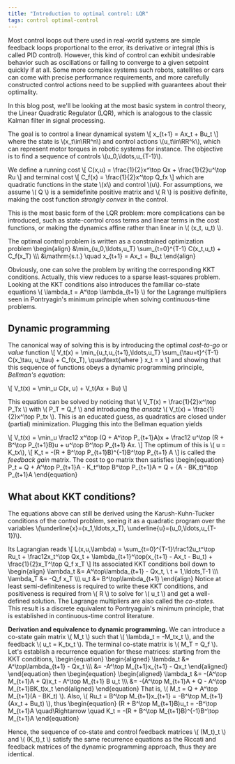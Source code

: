 ```yaml
---
title: "Introduction to optimal control: LQR"
tags: control optimal-control
---
```



Most control loops out there used in real-world systems are simple feedback loops proportional to the error, its derivative or integral (this is called PID control). However, this kind of control can exhibit undesirable behavior such as oscillations or failing to converge to a given setpoint quickly if at all. Some more complex systems such robots, satellites or cars can come with precise performance requirements, and more carefully constructed control actions need to be supplied with guarantees about their optimality.

<!-- more -->

In this blog post, we'll be looking at the most basic system in control theory, the Linear Quadratic Regulator (LQR), which is analogous to the classic Kalman filter in signal processing.

The goal is to control a linear dynamical system
\\[
    x_{t+1} = Ax_t + Bu_t
\\]
where the state is \\(x_t\in\RR^n\\) and control actions \\(u_t\in\RR^k\\), which can represent motor torques in robotic systems for instance. The objective is to find a sequence of controls \\(u_0,\ldots,u_{T-1}\\).

We define a running cost
\\[
    C(x,u) = \frac{1}{2}x^\top Qx + \frac{1}{2}u^\top Ru
\\]
and terminal cost
\\[
    C_f(x) = \frac{1}{2}x^\top Q_fx
\\]
which are quadratic functions in the state \\(x\\) and control \\(u\\). For assumptions, we assume \\( Q \\) is a semidefinite positive matrix and \\( R \\) is positive definite, making the cost function *strongly convex* in the control.

This is the most basic form of the LQR problem: more complications can be introduced, such as state-control cross terms and linear terms in the cost functions, or making the dynamics affine rather than linear in \\( (x_t, u_t) \\).

The optimal control problem is written as a constrained optimization problem
\begin{align}
    &\min_{u_0,\ldots,u_T} \sum_{t=0}^{T-1} C(x_t,u_t) + C_f(x_T)  \\\\\\
    &\mathrm{s.t.} \quad x_{t+1} = Ax_t + Bu_t
\end{align}

Obviously, one can solve the problem by writing the corresponding KKT conditions. Actually, this view reduces to a sparse least-squares problem. Looking at the KKT conditions also introduces the familiar co-state equations \\( \lambda_t = A^\top \lambda_{t+1} \\) for the Lagrange multipliers seen in Pontryagin's minimum principle when solving continuous-time problems.


## Dynamic programming

The canonical way of solving this is by introducing the optimal _cost-to-go_ or _value_ function
\\[
    V_t(x) = \min_{u_t,u_{t+1},\ldots,u_T} \sum_{\tau=t}^{T-1} C(x_\tau, u_\tau) + C_f(x_T), \quad\text{where } x_t = x
\\]
and showing that this sequence of functions obeys a dynamic programming principle, _Bellman's equation_:

\\[
    V_t(x) = \min_u C(x, u) + V_t(Ax + Bu)
\\]

This equation can be solved by noticing that \\( V_T(x) = \frac{1}{2}x^\top P_Tx \\) with \\( P_T = Q_f \\) and introducing the _ansatz_ \\( V_t(x) = \frac{1}{2}x^\top P_tx \\). This is an educated guess, as quadratics are closed under (partial) minimization.
Plugging this into the Bellman equation yields

\\[
    V_t(x) = \min_u \frac12 x^\top (Q + A^\top P_{t+1}A)x + \frac12 u^\top (R + B^\top P_{t+1}B)u + u^\top B^\top P_{t+1} Ax.
\\]
The optimum of this is \\( u = K_tx\\),
\\[
    K_t = -(R + B^\top P_{t+1}B)^{-1}B^\top P_{t+1} A
\\]
is called the *feedback gain* matrix.
The cost to go matrix then satisfies
\begin{equation}
    P_t = Q + A^\top P_{t+1}A - K_t^\top B^\top P_{t+1}A =  Q + (A - BK_t)^\top P_{t+1}A
\end{equation}

## What about KKT conditions?

The equations above can still be derived using the Karush-Kuhn-Tucker conditions of the control problem, seeing it as a quadratic program over the variables \\(\underline{x}=(x\_1,\ldots,x\_T), \underline{u}=(u_0,\ldots,u_{T-1})\\).

Its Lagrangian reads
\\[
    L(x,u,\lambda) = \sum_{t=0}^{T-1}\frac12u_t^\top Ru_t + \frac12x_t^\top Qx_t + \lambda_{t+1}^\top(x_{t+1} - Ax_t - Bu_t)
    + \frac{1}{2}x_T^\top Q_f x_T
\\]
Its associated KKT conditions boil down to
\begin{align}
    \lambda_t &= A^\top\lambda_{t+1} - Qx_t,  \ t = 1,\ldots,T-1  \\\\\\
    \lambda_T &= -Q_f x_T  \\\\\\
    u_t &= B^\top\lambda_{t+1}
\end{align}
Notice at least semi-definiteness is required to write these KKT conditions, and positiveness is required from \\( R \\) to solve for \\( u_t \\) and get a well-defined solution.
The Lagrange multipliers are also called the *co-states*. This result is a discrete equivalent to Pontryaguin's minimum principle, that is established in continuous-time control literature.

**Derivation and equivalence to dynamic programming.** We can introduce a co-state gain matrix \\( M_t \\) such that \\(  \lambda_t = -M_tx_t \\), and the feedback \\( u_t = K_tx_t \\). The terminal co-state matrix is \\( M_T = Q_f \\). Let's establish a recurrence equation for these matrices: starting from the KKT conditions,
\begin{equation}
\begin{aligned}
    \lambda_t &= A^\top\lambda_{t+1} - Qx_t  \\\\\\
        &= -A^\top M_{t+1}x_{t+1} - Qx_t
\end{aligned}
\end{equation}
then
\begin{equation}
\begin{aligned}
    \lambda_t &= -(A^\top M_{t+1}A + Q)x_t - A^\top M_{t+1} B u_t  \\\\\\
        &= -(A^\top M_{t+1}A + Q - A^\top M_{t+1}BK_t)x_t
\end{aligned}
\end{equation}
That is, \\( M_t = Q + A^\top M_{t+1}(A - BK_t) \\).
Also, \\( Ru_t = B^\top M_{t+1}x_{t+1} = -B^\top M_{t+1} (Ax_t + Bu_t) \\), thus
\begin{equation}
    (R + B^\top M_{t+1}B)u_t = -B^\top M_{t+1}A
    \quad\Rightarrow \quad
    K_t = -(R + B^\top M_{t+1}B)^{-1}B^\top M_{t+1}A
\end{equation}

Hence, the sequence of co-state and control feedback matrices \\( (M_t)_t \\) and \\( (K_t)_t \\) satisfy the same recurrence equations as the Riccati and feedback matrices of the dynamic programming approach, thus they are identical.
